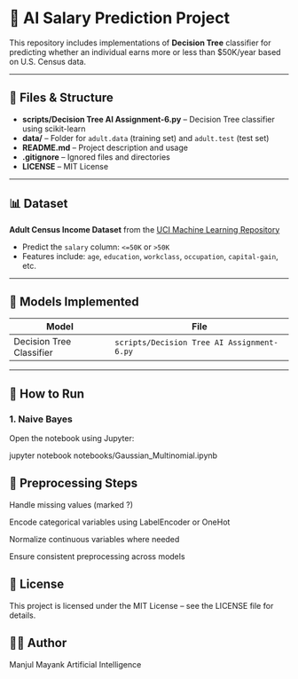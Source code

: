 # 🧠 AI Salary Prediction Project

This repository includes implementations of **Decision Tree** classifier for predicting whether an individual earns more or less than \$50K/year based on U.S. Census data.

---

## 📂 Files & Structure

- **scripts/Decision Tree AI Assignment-6.py** – Decision Tree classifier using scikit-learn
- **data/** – Folder for `adult.data` (training set) and `adult.test` (test set)
- **README.md** – Project description and usage
- **.gitignore** – Ignored files and directories
- **LICENSE** – MIT License

---

## 📊 Dataset

**Adult Census Income Dataset** from the [UCI Machine Learning Repository](https://archive.ics.uci.edu/ml/datasets/adult)

- Predict the `salary` column: `<=50K` or `>50K`
- Features include: `age`, `education`, `workclass`, `occupation`, `capital-gain`, etc.

---

## 🧠 Models Implemented

| Model                  | File                                      |
|------------------------|-------------------------------------------|
| Decision Tree Classifier | `scripts/Decision Tree AI Assignment-6.py` |

---

## 🔧 How to Run

### 1. Naive Bayes
Open the notebook using Jupyter:

jupyter notebook notebooks/Gaussian_Multinomial.ipynb

## 🧹 Preprocessing Steps

Handle missing values (marked ?)

Encode categorical variables using LabelEncoder or OneHot

Normalize continuous variables where needed

Ensure consistent preprocessing across models

## 📄 License
This project is licensed under the MIT License – see the LICENSE file for details.

## 👨‍💻 Author
Manjul Mayank
Artificial Intelligence





